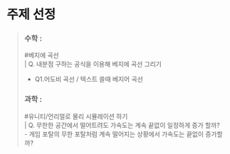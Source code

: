 주제 선정
========
> ### 수학 :    
>   #베지에 곡선   
> | Q. 내분점 구하는 공식을 이용해 베지에 곡선 그리기    
>   - Q1.어도비 곡선 / 텍스트 쓸때 베지어 곡선      
> ### 과학 :    
>   #유니티/언리얼로 물리 시뮬레이션 하기   
> | Q. 무한한 공간에서 떨어트려도 가속도는 계속 끝없이 일정하게 증가 할까?   
    - 게임 포탈의 무한 포탈처럼 계속 떨어지는 상황에서 가속도는 끝없이 증가할까?
